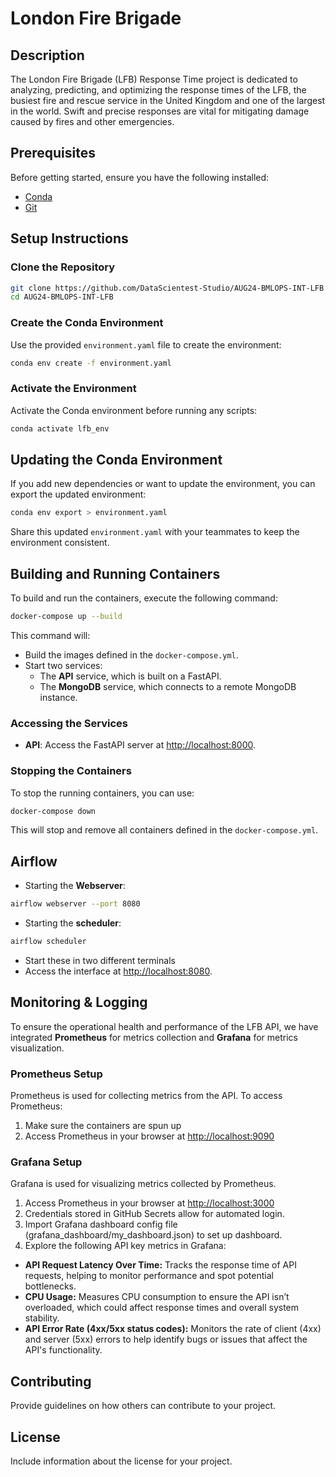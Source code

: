# London Fire Brigade

## Description
The London Fire Brigade (LFB) Response Time project is dedicated to analyzing, predicting, and optimizing the response times of the LFB, the busiest fire and rescue service in the United Kingdom and one of the largest in the world. Swift and precise responses are vital for mitigating damage caused by fires and other emergencies.

## Prerequisites
Before getting started, ensure you have the following installed:
- [Conda](https://docs.conda.io/projects/conda/en/latest/user-guide/install/index.html)
- [Git](https://git-scm.com/book/en/v2/Getting-Started-Installing-Git)

## Setup Instructions

### Clone the Repository
```bash
git clone https://github.com/DataScientest-Studio/AUG24-BMLOPS-INT-LFB.git
cd AUG24-BMLOPS-INT-LFB
```

### Create the Conda Environment
Use the provided `environment.yaml` file to create the environment:

```bash
conda env create -f environment.yaml
```

### Activate the Environment
Activate the Conda environment before running any scripts:

```bash
conda activate lfb_env
```

## Updating the Conda Environment
If you add new dependencies or want to update the environment, you can export the updated environment:

```bash
conda env export > environment.yaml
```

Share this updated `environment.yaml` with your teammates to keep the environment consistent.

## Building and Running Containers

To build and run the containers, execute the following command:

```bash
docker-compose up --build
```

This command will:
- Build the images defined in the `docker-compose.yml`.
- Start two services:
  - The **API** service, which is built on a FastAPI.
  - The **MongoDB** service, which connects to a remote MongoDB instance.

### Accessing the Services
- **API**: Access the FastAPI server at [http://localhost:8000](http://localhost:8000).

### Stopping the Containers
To stop the running containers, you can use:

```bash
docker-compose down
```

This will stop and remove all containers defined in the `docker-compose.yml`.

## Airflow
- Starting the **Webserver**: 
```bash 
airflow webserver --port 8080
```
- Starting the **scheduler**: 
```bash 
airflow scheduler
```
- Start these in two different terminals
- Access the interface at [http://localhost:8080](http://localhost:8080).

## Monitoring & Logging

To ensure the operational health and performance of the LFB API, we have integrated **Prometheus** for metrics collection and **Grafana** for metrics visualization.

### Prometheus Setup
Prometheus is used for collecting metrics from the API. To access Prometheus:

1. Make sure the containers are spun up
2. Access Prometheus in your browser at [http://localhost:9090](http://localhost:9090)

### Grafana Setup
Grafana is used for visualizing metrics collected by Prometheus.

1. Access Prometheus in your browser at [http://localhost:3000](http://localhost:3000)
2. Credentials stored in GitHub Secrets allow for automated login.
3. Import Grafana dashboard config file (grafana_dashboard/my_dashboard.json) to set up dashboard.
4. Explore the following API key metrics in Grafana:
  - **API Request Latency Over Time:** Tracks the response time of API requests, helping to monitor performance and spot potential bottlenecks.
  - **CPU Usage:** Measures CPU consumption to ensure the API isn’t overloaded, which could affect response times and overall system stability.
  - **API Error Rate (4xx/5xx status codes):** Monitors the rate of client (4xx) and server (5xx) errors to help identify bugs or issues that affect the API's functionality.

## Contributing
Provide guidelines on how others can contribute to your project.

## License
Include information about the license for your project.
```